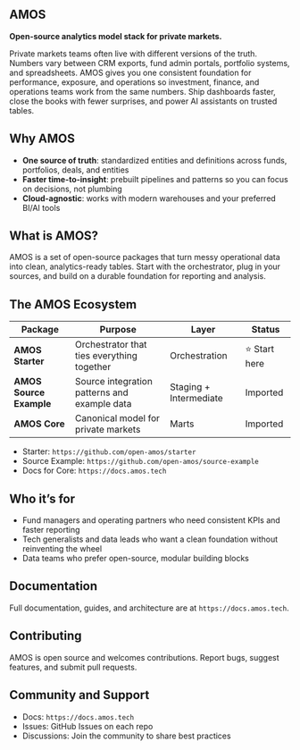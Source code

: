 ## AMOS

**Open-source analytics model stack for private markets.**

Private markets teams often live with different versions of the truth. Numbers vary between CRM exports, fund admin portals, portfolio systems, and spreadsheets. AMOS gives you one consistent foundation for performance, exposure, and operations so investment, finance, and operations teams work from the same numbers. Ship dashboards faster, close the books with fewer surprises, and power AI assistants on trusted tables.

## Why AMOS

- **One source of truth**: standardized entities and definitions across funds, portfolios, deals, and entities
- **Faster time-to-insight**: prebuilt pipelines and patterns so you can focus on decisions, not plumbing
- **Cloud-agnostic**: works with modern warehouses and your preferred BI/AI tools

## What is AMOS?

AMOS is a set of open-source packages that turn messy operational data into clean, analytics-ready tables. Start with the orchestrator, plug in your sources, and build on a durable foundation for reporting and analysis.

## The AMOS Ecosystem

| Package | Purpose | Layer | Status |
|---------|---------|-------|--------|
| **AMOS Starter** | Orchestrator that ties everything together | Orchestration | ⭐ Start here |
| **AMOS Source Example** | Source integration patterns and example data | Staging + Intermediate | Imported |
| **AMOS Core** | Canonical model for private markets | Marts | Imported |

- Starter: `https://github.com/open-amos/starter`
- Source Example: `https://github.com/open-amos/source-example`
- Docs for Core: `https://docs.amos.tech`

## Who it’s for

- Fund managers and operating partners who need consistent KPIs and faster reporting
- Tech generalists and data leads who want a clean foundation without reinventing the wheel
- Data teams who prefer open-source, modular building blocks

## Documentation

Full documentation, guides, and architecture are at `https://docs.amos.tech`.

## Contributing

AMOS is open source and welcomes contributions. Report bugs, suggest features, and submit pull requests.

## Community and Support

- Docs: `https://docs.amos.tech`
- Issues: GitHub Issues on each repo
- Discussions: Join the community to share best practices


